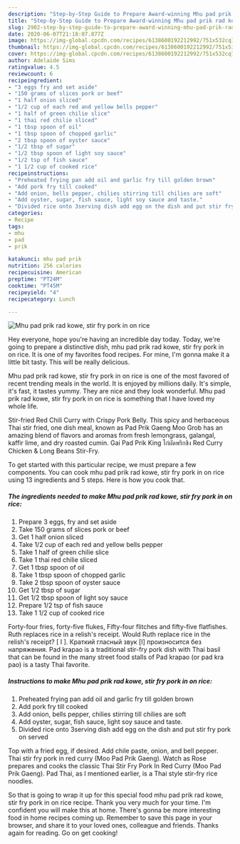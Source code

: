 ```yaml
---
description: "Step-by-Step Guide to Prepare Award-winning Mhu pad prik rad kowe, stir fry pork in on rice"
title: "Step-by-Step Guide to Prepare Award-winning Mhu pad prik rad kowe, stir fry pork in on rice"
slug: 2902-step-by-step-guide-to-prepare-award-winning-mhu-pad-prik-rad-kowe-stir-fry-pork-in-on-rice
date: 2020-06-07T21:18:07.877Z
image: https://img-global.cpcdn.com/recipes/6138600192212992/751x532cq70/mhu-pad-prik-rad-kowe-stir-fry-pork-in-on-rice-recipe-main-photo.jpg
thumbnail: https://img-global.cpcdn.com/recipes/6138600192212992/751x532cq70/mhu-pad-prik-rad-kowe-stir-fry-pork-in-on-rice-recipe-main-photo.jpg
cover: https://img-global.cpcdn.com/recipes/6138600192212992/751x532cq70/mhu-pad-prik-rad-kowe-stir-fry-pork-in-on-rice-recipe-main-photo.jpg
author: Adelaide Sims
ratingvalue: 4.5
reviewcount: 6
recipeingredient:
- "3 eggs fry and set aside"
- "150 grams of slices pork or beef"
- "1 half onion sliced"
- "1/2 cup of each red and yellow bells pepper"
- "1 half of green chilie slice"
- "1 thai red chilie sliced"
- "1 tbsp spoon of oil"
- "1 tbsp spoon of chopped garlic"
- "2 tbsp spoon of oyster sauce"
- "1/2 tbsp of sugar"
- "1/2 tbsp spoon of light soy sauce"
- "1/2 tsp of fish sauce"
- "1 1/2 cup of cooked rice"
recipeinstructions:
- "Preheated frying pan add oil and garlic fry till golden brown"
- "Add pork fry till cooked"
- "Add onion, bells pepper, chilies stirring till chilies are soft"
- "Add oyster, sugar, fish sauce, light soy sauce and taste."
- "Divided rice onto 3serving dish add egg on the dish and put stir fry pork on served"
categories:
- Recipe
tags:
- mhu
- pad
- prik

katakunci: mhu pad prik 
nutrition: 256 calories
recipecuisine: American
preptime: "PT24M"
cooktime: "PT45M"
recipeyield: "4"
recipecategory: Lunch

---
```



![Mhu pad prik rad kowe, stir fry pork in on rice](https://img-global.cpcdn.com/recipes/6138600192212992/751x532cq70/mhu-pad-prik-rad-kowe-stir-fry-pork-in-on-rice-recipe-main-photo.jpg)

Hey everyone, hope you're having an incredible day today. Today, we're going to prepare a distinctive dish, mhu pad prik rad kowe, stir fry pork in on rice. It is one of my favorites food recipes. For mine, I'm gonna make it a little bit tasty. This will be really delicious.

Mhu pad prik rad kowe, stir fry pork in on rice is one of the most favored of recent trending meals in the world. It is enjoyed by millions daily. It's simple, it's fast, it tastes yummy. They are nice and they look wonderful. Mhu pad prik rad kowe, stir fry pork in on rice is something that I have loved my whole life.

Stir-fried Red Chili Curry with Crispy Pork Belly. This spicy and herbaceous Thai stir fried, one dish meal, known as Pad Prik Gaeng Moo Grob has an amazing blend of flavors and aromas from fresh lemongrass, galangal, kaffir lime, and dry roasted cumin. Gai Pad Prik King ไก่ผัดพริกขิง Red Curry Chicken &amp; Long Beans Stir-Fry.


To get started with this particular recipe, we must prepare a few components. You can cook mhu pad prik rad kowe, stir fry pork in on rice using 13 ingredients and 5 steps. Here is how you cook that.

<!--inarticleads1-->

##### The ingredients needed to make Mhu pad prik rad kowe, stir fry pork in on rice:

1. Prepare 3 eggs, fry and set aside
1. Take 150 grams of slices pork or beef
1. Get 1 half onion sliced
1. Take 1/2 cup of each red and yellow bells pepper
1. Take 1 half of green chilie slice
1. Take 1 thai red chilie sliced
1. Get 1 tbsp spoon of oil
1. Take 1 tbsp spoon of chopped garlic
1. Take 2 tbsp spoon of oyster sauce
1. Get 1/2 tbsp of sugar
1. Get 1/2 tbsp spoon of light soy sauce
1. Prepare 1/2 tsp of fish sauce
1. Take 1 1/2 cup of cooked rice


Forty-four fries, forty-five flukes, Fifty-four flitches and fifty-five flatfishes. Ruth replaces rice in a relish&#39;s receipt. Would Ruth replace rice in the relish&#39;s receipt? [ I ]. Краткий гласный звук [I] произносится без напряжения. Pad krapao is a traditional stir-fry pork dish with Thai basil that can be found in the many street food stalls of Pad krapao (or pad kra pao) is a tasty Thai favorite. 

<!--inarticleads2-->

##### Instructions to make Mhu pad prik rad kowe, stir fry pork in on rice:

1. Preheated frying pan add oil and garlic fry till golden brown
1. Add pork fry till cooked
1. Add onion, bells pepper, chilies stirring till chilies are soft
1. Add oyster, sugar, fish sauce, light soy sauce and taste.
1. Divided rice onto 3serving dish add egg on the dish and put stir fry pork on served


Top with a fried egg, if desired. Add chile paste, onion, and bell pepper. Thai stir fry pork in red curry (Moo Pad Prik Gaeng). Watch as Rose prepares and cooks the classic Thai Stir Fry Pork In Red Curry (Moo Pad Prik Gaeng). Pad Thai, as I mentioned earlier, is a Thai style stir-fry rice noodles. 

So that is going to wrap it up for this special food mhu pad prik rad kowe, stir fry pork in on rice recipe. Thank you very much for your time. I'm confident you will make this at home. There's gonna be more interesting food in home recipes coming up. Remember to save this page in your browser, and share it to your loved ones, colleague and friends. Thanks again for reading. Go on get cooking!
